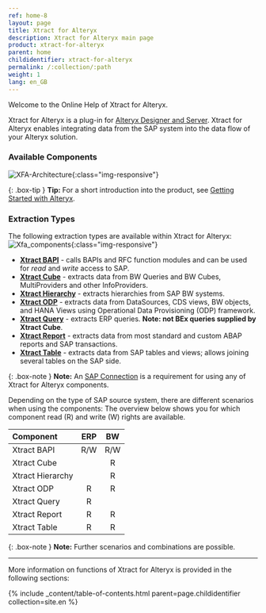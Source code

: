 ```yaml
---
ref: home-8
layout: page
title: Xtract for Alteryx
description: Xtract for Alteryx main page
product: xtract-for-alteryx
parent: home
childidentifier: xtract-for-alteryx
permalink: /:collection/:path
weight: 1
lang: en_GB
---
```

Welcome to the Online Help of Xtract for Alteryx.


Xtract for Alteryx is a plug-in for [Alteryx Designer and Server](https://help.alteryx.com/). 
Xtract for Alteryx enables integrating data from the SAP system into the data flow of your Alteryx solution.

### Available Components

![XFA-Architecture](/img/content/xfa/Xtract_for_Alteryx.png){:class="img-responsive"}

{: .box-tip }
**Tip:** For a short introduction into the product, see [Getting Started with Alteryx](./getting-started).


### Extraction Types
The following extraction types are available within Xtract for Alteryx:
![Xfa_components](/img/content/xfa/xfa_components_overview.png){:class="img-responsive"}

- [**Xtract BAPI**](./bapi) - calls BAPIs and RFC function modules and can be used for *read* and *write* access to SAP.
- [**Xtract Cube**](./bw-cube) - extracts data from BW Queries and BW Cubes, MultiProviders and other InfoProviders.
- [**Xtract Hierarchy**](./bwhierarchy) - extracts hierarchies from SAP BW systems.
- [**Xtract ODP**](./odp) -  extracts data from DataSources, CDS views, BW objects, and HANA Views using Operational Data Provisioning (ODP) framework.
- [**Xtract Query**](./queries) -  extracts ERP queries. **Note: not BEx queries supplied by Xtract Cube**.
- [**Xtract Report**](./reports) - extracts data from most standard and custom ABAP reports and SAP transactions.
- [**Xtract Table**](./table) - extracts data from SAP tables and views; allows joining several tables on the SAP side.

{: .box-note }
**Note:** An [SAP Connection](./introduction/sap-connection) is a requirement for using any of Xtract for Alteryx components.

Depending on the type of SAP source system, there are different scenarios when using the components:
The overview below shows you for which component read (R) and write (W) rights are available.  

| Component | ERP | BW | 
|:------------|:-----:|:----:|
| Xtract BAPI        | R/W  | R/W |
| Xtract Cube  |     | R  |
| Xtract Hierarchy   |     | R  | 
| Xtract ODP   |  R   | R  | 
| Xtract Query   |  R   |   | 
| Xtract Report   |   R  | R  | 
| Xtract Table       | R   | R  | 


{: .box-note }
**Note:** Further scenarios and combinations are possible.

*****

More information on functions of Xtract for Alteryx is provided in the following sections:

{% include _content/table-of-contents.html parent=page.childidentifier collection=site.en %}